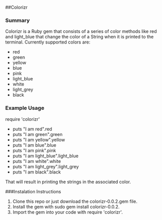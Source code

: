 ##Colorizr
### Summary
Colorizr is a Ruby gem that consists of a series of color methods like red and light_blue that change the color of a String when it is printed to the terminal. Currently supported colors are:
 - red
 - green
 - yellow
 - blue
 - pink
 - light_blue
 - white
 - light_grey
 - black

### Example Usage

require 'colorizr' 

 - puts "I am red".red
 - puts "I am green".green
 - puts "I am yellow".yellow
 - puts "I am blue".blue
 - puts "I am pink".pink
 - puts "I am light_blue".light_blue
 - puts "I am white".white
 - puts "I am light_grey".light_grey
 - puts "I am black".black


That will result in printing the strings in the associated color.

###Instalation Instructions
1. Clone this repo or just download the colorizr-0.0.2.gem file.
2. Install the gem with sudo gem install colorizr-0.0.2.
3. Import the gem into your code with require 'colorizr'.